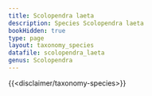 ```yaml
---
title: Scolopendra laeta
description: Species Scolopendra laeta
bookHidden: true
type: page
layout: taxonomy_species
datafile: scolopendra_laeta
genus: Scolopendra
---
```


{{<disclaimer/taxonomy-species>}}